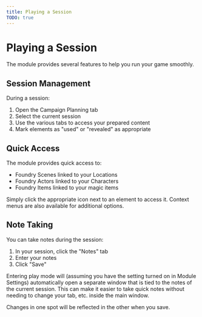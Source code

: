 ```yaml
---
title: Playing a Session
TODO: true
---
```


# Playing a Session

The module provides several features to help you run your game smoothly.

## Session Management

During a session:
1. Open the Campaign Planning tab
2. Select the current session
3. Use the various tabs to access your prepared content
4. Mark elements as "used" or "revealed" as appropriate

## Quick Access

The module provides quick access to:
- Foundry Scenes linked to your Locations
- Foundry Actors linked to your Characters
- Foundry Items linked to your magic items

Simply click the appropriate icon next to an element to access it. Context menus are also available for additional options.

## Note Taking

You can take notes during the session:
1. In your session, click the "Notes" tab
2. Enter your notes
3. Click "Save"

Entering play mode will (assuming you have the setting turned on in Module Settings) automatically open a separate window
that is tied to the notes of the current session.  This can make it easier to take quick notes without needing to change your tab, etc.
inside the main window.  

Changes in one spot will be reflected in the other when you save.

